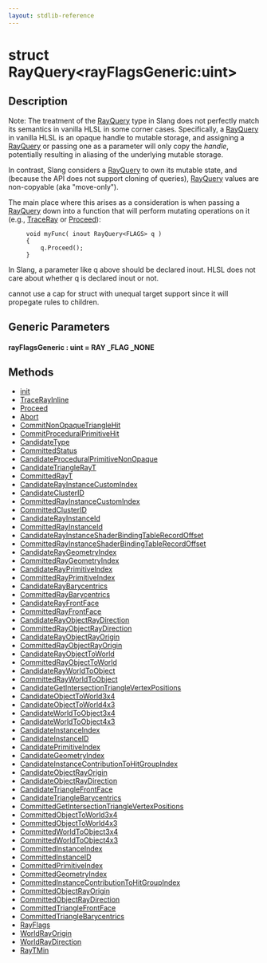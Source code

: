 ```yaml
---
layout: stdlib-reference
---
```


# struct RayQuery\<rayFlagsGeneric:uint\>

## Description

Note: The treatment of the <span class='code'><a href="index.html" class="code_type">RayQuery</a></span> type in Slang does not
perfectly match its semantics in vanilla HLSL in some corner
cases. Specifically, a <span class='code'><a href="index.html" class="code_type">RayQuery</a></span> in vanilla HLSL is an
opaque handle to mutable storage, and assigning a <span class='code'><a href="index.html" class="code_type">RayQuery</a></span>
or passing one as a parameter will only copy the *handle*,
potentially resulting in aliasing of the underlying mutable
storage.

In contrast, Slang considers a <span class='code'><a href="index.html" class="code_type">RayQuery</a></span> to own its mutable
state, and (because the API does not support cloning of queries),
<span class='code'><a href="index.html" class="code_type">RayQuery</a></span> values are non-copyable (aka "move-only").

The main place where this arises as a consideration is when
passing a <span class='code'><a href="index.html" class="code_type">RayQuery</a></span> down into a function that will perform
mutating operations on it (e.g., <span class='code'><a href="../../global-decls/traceray-05.html">TraceRay</a></span> or <span class='code'><a href="proceed-0.html">Proceed</a></span>):
```
     void myFunc( inout RayQuery<FLAGS> q )
     {
         q.Proceed();
     }
```
In Slang, a parameter like <span class='code'>q</span> above should be declared <span class='code'><span class="code_keyword">inout</span></span>.
HLSL does not care about whether <span class='code'>q</span> is declared <span class='code'><span class="code_keyword">inout</span></span> or not.

cannot use a cap for struct with unequal target support
since it will propegate rules to children.


## Generic Parameters

####  <a id="decl-rayFlagsGeneric"></a>rayFlagsGeneric  : uint = RAY \_FLAG \_NONE

## Methods

* [init](init)
* [TraceRayInline](tracerayinline-058)
* [Proceed](proceed-0)
* [Abort](abort-0)
* [CommitNonOpaqueTriangleHit](commitnonopaquetrianglehit-069fn)
* [CommitProceduralPrimitiveHit](commitproceduralprimitivehit-06gp)
* [CandidateType](candidatetype-09)
* [CommittedStatus](committedstatus-09)
* [CandidateProceduralPrimitiveNonOpaque](candidateproceduralprimitivenonopaque-09jsv)
* [CandidateTriangleRayT](candidatetrianglerayt-09hk)
* [CommittedRayT](committedrayt-09c)
* [CandidateRayInstanceCustomIndex](candidaterayinstancecustomindex-09ckq)
* [CandidateClusterID](candidateclusterid-09gh)
* [CommittedRayInstanceCustomIndex](committedrayinstancecustomindex-09ckq)
* [CommittedClusterID](committedclusterid-09gh)
* [CandidateRayInstanceId](candidaterayinstanceid-09ck)
* [CommittedRayInstanceId](committedrayinstanceid-09ck)
* [CandidateRayInstanceShaderBindingTableRecordOffset](candidaterayinstanceshaderbindingtablerecordoffset-09ckqx1218)
* [CommittedRayInstanceShaderBindingTableRecordOffset](committedrayinstanceshaderbindingtablerecordoffset-09ckqx1218)
* [CandidateRayGeometryIndex](candidateraygeometryindex-09ck)
* [CommittedRayGeometryIndex](committedraygeometryindex-09ck)
* [CandidateRayPrimitiveIndex](candidaterayprimitiveindex-09cl)
* [CommittedRayPrimitiveIndex](committedrayprimitiveindex-09cl)
* [CandidateRayBarycentrics](candidateraybarycentrics-09c)
* [CommittedRayBarycentrics](committedraybarycentrics-09c)
* [CandidateRayFrontFace](candidaterayfrontface-09ch)
* [CommittedRayFrontFace](committedrayfrontface-09ch)
* [CandidateRayObjectRayDirection](candidaterayobjectraydirection-09cil)
* [CommittedRayObjectRayDirection](committedrayobjectraydirection-09cil)
* [CandidateRayObjectRayOrigin](candidaterayobjectrayorigin-09cil)
* [CommittedRayObjectRayOrigin](committedrayobjectrayorigin-09cil)
* [CandidateRayObjectToWorld](candidaterayobjecttoworld-09cik)
* [CommittedRayObjectToWorld](committedrayobjecttoworld-09cik)
* [CandidateRayWorldToObject](candidaterayworldtoobject-09chj)
* [CommittedRayWorldToObject](committedrayworldtoobject-09chj)
* [CandidateGetIntersectionTriangleVertexPositions](candidategetintersectiontrianglevertexpositions-09cow12)
* [CandidateObjectToWorld3x4](candidateobjecttoworld3x4-09fh)
* [CandidateObjectToWorld4x3](candidateobjecttoworld4x3-09fh)
* [CandidateWorldToObject3x4](candidateworldtoobject3x4-09eg)
* [CandidateWorldToObject4x3](candidateworldtoobject4x3-09eg)
* [CandidateInstanceIndex](candidateinstanceindex-09h)
* [CandidateInstanceID](candidateinstanceid-09hi)
* [CandidatePrimitiveIndex](candidateprimitiveindex-09i)
* [CandidateGeometryIndex](candidategeometryindex-09h)
* [CandidateInstanceContributionToHitGroupIndex](candidateinstancecontributiontohitgroupindex-09htvy13)
* [CandidateObjectRayOrigin](candidateobjectrayorigin-09fi)
* [CandidateObjectRayDirection](candidateobjectraydirection-09fi)
* [CandidateTriangleFrontFace](candidatetrianglefrontface-09hm)
* [CandidateTriangleBarycentrics](candidatetrianglebarycentrics-09h)
* [CommittedGetIntersectionTriangleVertexPositions](committedgetintersectiontrianglevertexpositions-09cow12)
* [CommittedObjectToWorld3x4](committedobjecttoworld3x4-09fh)
* [CommittedObjectToWorld4x3](committedobjecttoworld4x3-09fh)
* [CommittedWorldToObject3x4](committedworldtoobject3x4-09eg)
* [CommittedWorldToObject4x3](committedworldtoobject4x3-09eg)
* [CommittedInstanceIndex](committedinstanceindex-09h)
* [CommittedInstanceID](committedinstanceid-09hi)
* [CommittedPrimitiveIndex](committedprimitiveindex-09i)
* [CommittedGeometryIndex](committedgeometryindex-09h)
* [CommittedInstanceContributionToHitGroupIndex](committedinstancecontributiontohitgroupindex-09htvy13)
* [CommittedObjectRayOrigin](committedobjectrayorigin-09fi)
* [CommittedObjectRayDirection](committedobjectraydirection-09fi)
* [CommittedTriangleFrontFace](committedtrianglefrontface-09hm)
* [CommittedTriangleBarycentrics](committedtrianglebarycentrics-09h)
* [RayFlags](rayflags-03)
* [WorldRayOrigin](worldrayorigin-058)
* [WorldRayDirection](worldraydirection-058)
* [RayTMin](raytmin-034)


<!-- RTD-TOC-START
```{toctree}
:titlesonly:
:hidden:

Abort <abort-0>
CandidateClusterID <candidateclusterid-09gh>
CandidateGeometryIndex <candidategeometryindex-09h>
CandidateGetIntersectionTriangleVertexPositions <candidategetintersectiontrianglevertexpositions-09cow12>
CandidateInstanceContributionToHitGroupIndex <candidateinstancecontributiontohitgroupindex-09htvy13>
CandidateInstanceID <candidateinstanceid-09hi>
CandidateInstanceIndex <candidateinstanceindex-09h>
CandidateObjectRayDirection <candidateobjectraydirection-09fi>
CandidateObjectRayOrigin <candidateobjectrayorigin-09fi>
CandidateObjectToWorld3x4 <candidateobjecttoworld3x4-09fh>
CandidateObjectToWorld4x3 <candidateobjecttoworld4x3-09fh>
CandidatePrimitiveIndex <candidateprimitiveindex-09i>
CandidateProceduralPrimitiveNonOpaque <candidateproceduralprimitivenonopaque-09jsv>
CandidateRayBarycentrics <candidateraybarycentrics-09c>
CandidateRayFrontFace <candidaterayfrontface-09ch>
CandidateRayGeometryIndex <candidateraygeometryindex-09ck>
CandidateRayInstanceCustomIndex <candidaterayinstancecustomindex-09ckq>
CandidateRayInstanceId <candidaterayinstanceid-09ck>
CandidateRayInstanceShaderBindingTableRecordOffset <candidaterayinstanceshaderbindingtablerecordoffset-09ckqx1218>
CandidateRayObjectRayDirection <candidaterayobjectraydirection-09cil>
CandidateRayObjectRayOrigin <candidaterayobjectrayorigin-09cil>
CandidateRayObjectToWorld <candidaterayobjecttoworld-09cik>
CandidateRayPrimitiveIndex <candidaterayprimitiveindex-09cl>
CandidateRayWorldToObject <candidaterayworldtoobject-09chj>
CandidateTriangleBarycentrics <candidatetrianglebarycentrics-09h>
CandidateTriangleFrontFace <candidatetrianglefrontface-09hm>
CandidateTriangleRayT <candidatetrianglerayt-09hk>
CandidateType <candidatetype-09>
CandidateWorldToObject3x4 <candidateworldtoobject3x4-09eg>
CandidateWorldToObject4x3 <candidateworldtoobject4x3-09eg>
CommitNonOpaqueTriangleHit <commitnonopaquetrianglehit-069fn>
CommitProceduralPrimitiveHit <commitproceduralprimitivehit-06gp>
CommittedClusterID <committedclusterid-09gh>
CommittedGeometryIndex <committedgeometryindex-09h>
CommittedGetIntersectionTriangleVertexPositions <committedgetintersectiontrianglevertexpositions-09cow12>
CommittedInstanceContributionToHitGroupIndex <committedinstancecontributiontohitgroupindex-09htvy13>
CommittedInstanceID <committedinstanceid-09hi>
CommittedInstanceIndex <committedinstanceindex-09h>
CommittedObjectRayDirection <committedobjectraydirection-09fi>
CommittedObjectRayOrigin <committedobjectrayorigin-09fi>
CommittedObjectToWorld3x4 <committedobjecttoworld3x4-09fh>
CommittedObjectToWorld4x3 <committedobjecttoworld4x3-09fh>
CommittedPrimitiveIndex <committedprimitiveindex-09i>
CommittedRayBarycentrics <committedraybarycentrics-09c>
CommittedRayFrontFace <committedrayfrontface-09ch>
CommittedRayGeometryIndex <committedraygeometryindex-09ck>
CommittedRayInstanceCustomIndex <committedrayinstancecustomindex-09ckq>
CommittedRayInstanceId <committedrayinstanceid-09ck>
CommittedRayInstanceShaderBindingTableRecordOffset <committedrayinstanceshaderbindingtablerecordoffset-09ckqx1218>
CommittedRayObjectRayDirection <committedrayobjectraydirection-09cil>
CommittedRayObjectRayOrigin <committedrayobjectrayorigin-09cil>
CommittedRayObjectToWorld <committedrayobjecttoworld-09cik>
CommittedRayPrimitiveIndex <committedrayprimitiveindex-09cl>
CommittedRayT <committedrayt-09c>
CommittedRayWorldToObject <committedrayworldtoobject-09chj>
CommittedStatus <committedstatus-09>
CommittedTriangleBarycentrics <committedtrianglebarycentrics-09h>
CommittedTriangleFrontFace <committedtrianglefrontface-09hm>
CommittedWorldToObject3x4 <committedworldtoobject3x4-09eg>
CommittedWorldToObject4x3 <committedworldtoobject4x3-09eg>
Proceed <proceed-0>
RayFlags <rayflags-03>
RayTMin <raytmin-034>
TraceRayInline <tracerayinline-058>
WorldRayDirection <worldraydirection-058>
WorldRayOrigin <worldrayorigin-058>
init <init>
```
RTD-TOC-END -->

